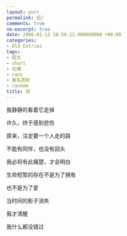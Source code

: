 ```yaml
---
layout: post
permalink: 短/
comments: true
no-excerpt: true
date: 2006-01-11 10:59:13.000000000 +08:00
categories:
- Old Entries
tags:
- 短文
- short
- 吐槽
- rant
- 莫名其妙
- random
title: 短
---
```


我静静的看着它走掉

许久，终于感到悲伤

原来，注定要一个人走的路

不能有同伴，也没有回头

我必将有此痛楚，才会明白

生命短暂的存在不是为了拥有

也不是为了爱

当时间的影子消失

我才清醒

我什么都没错过
